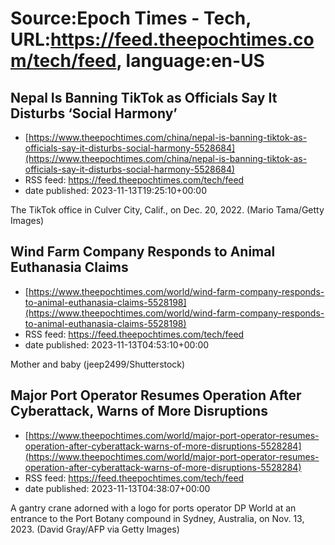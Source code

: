# Source:Epoch Times - Tech, URL:https://feed.theepochtimes.com/tech/feed, language:en-US

## Nepal Is Banning TikTok as Officials Say It Disturbs ‘Social Harmony’
 - [https://www.theepochtimes.com/china/nepal-is-banning-tiktok-as-officials-say-it-disturbs-social-harmony-5528684](https://www.theepochtimes.com/china/nepal-is-banning-tiktok-as-officials-say-it-disturbs-social-harmony-5528684)
 - RSS feed: https://feed.theepochtimes.com/tech/feed
 - date published: 2023-11-13T19:25:10+00:00

The TikTok office in Culver City, Calif., on Dec. 20, 2022. (Mario Tama/Getty Images)

## Wind Farm Company Responds to Animal Euthanasia Claims
 - [https://www.theepochtimes.com/world/wind-farm-company-responds-to-animal-euthanasia-claims-5528198](https://www.theepochtimes.com/world/wind-farm-company-responds-to-animal-euthanasia-claims-5528198)
 - RSS feed: https://feed.theepochtimes.com/tech/feed
 - date published: 2023-11-13T04:53:10+00:00

Mother and baby (jeep2499/Shutterstock)

## Major Port Operator Resumes Operation After Cyberattack, Warns of More Disruptions
 - [https://www.theepochtimes.com/world/major-port-operator-resumes-operation-after-cyberattack-warns-of-more-disruptions-5528284](https://www.theepochtimes.com/world/major-port-operator-resumes-operation-after-cyberattack-warns-of-more-disruptions-5528284)
 - RSS feed: https://feed.theepochtimes.com/tech/feed
 - date published: 2023-11-13T04:38:07+00:00

A gantry crane adorned with a logo for ports operator DP World at an entrance to the Port Botany compound in Sydney, Australia, on Nov. 13, 2023. (David Gray/AFP via Getty Images)


